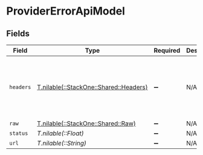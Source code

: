 # ProviderErrorApiModel


## Fields

| Field                                                                                                                                                 | Type                                                                                                                                                  | Required                                                                                                                                              | Description                                                                                                                                           | Example                                                                                                                                               |
| ----------------------------------------------------------------------------------------------------------------------------------------------------- | ----------------------------------------------------------------------------------------------------------------------------------------------------- | ----------------------------------------------------------------------------------------------------------------------------------------------------- | ----------------------------------------------------------------------------------------------------------------------------------------------------- | ----------------------------------------------------------------------------------------------------------------------------------------------------- |
| `headers`                                                                                                                                             | [T.nilable(::StackOne::Shared::Headers)](../../models/shared/headers.md)                                                                              | :heavy_minus_sign:                                                                                                                                    | N/A                                                                                                                                                   | {<br/>"date": "Tue, 02 Apr 2024 13:52:01 GMT",<br/>"content-type": "application/json; charset=utf-8",<br/>"transfer-encoding": "chunked",<br/>"connection": "close"<br/>} |
| `raw`                                                                                                                                                 | [T.nilable(::StackOne::Shared::Raw)](../../models/shared/raw.md)                                                                                      | :heavy_minus_sign:                                                                                                                                    | N/A                                                                                                                                                   |                                                                                                                                                       |
| `status`                                                                                                                                              | *T.nilable(::Float)*                                                                                                                                  | :heavy_minus_sign:                                                                                                                                    | N/A                                                                                                                                                   | 400                                                                                                                                                   |
| `url`                                                                                                                                                 | *T.nilable(::String)*                                                                                                                                 | :heavy_minus_sign:                                                                                                                                    | N/A                                                                                                                                                   | https://api.someprovider.com/v1/endpoint                                                                                                              |